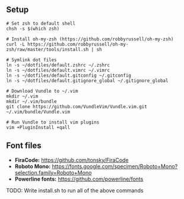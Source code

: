 ## Setup

    # Set zsh to default shell
    chsh -s $(which zsh)

    # Install oh-my-zsh (https://github.com/robbyrussell/oh-my-zsh)
    curl -L https://github.com/robbyrussell/oh-my-zsh/raw/master/tools/install.sh | sh

    # Symlink dot files
    ln -s ~/dotfiles/default.zshrc ~/.zshrc
    ln -s ~/dotfiles/default.vimrc ~/.vimrc
    ln -s ~/dotfiles/default.gitconfig ~/.gitconfig
    ln -s ~/dotfiles/default.gitignore_global ~/.gitignore_global

    # Download Vundle to ~/.vim
    mkdir ~/.vim
    mkdir ~/.vim/bundle
    git clone https://github.com/VundleVim/Vundle.vim.git ~/.vim/bundle/Vundle.vim

    # Run Vundle to install vim plugins
    vim +PluginInstall +qall

## Font files

* **FiraCode:** https://github.com/tonsky/FiraCode
* **Roboto Mono:** https://fonts.google.com/specimen/Roboto+Mono?selection.family=Roboto+Mono
* **Powerline fonts:** https://github.com/powerline/fonts 

TODO: Write install.sh to run all of the above commands
